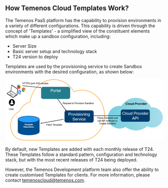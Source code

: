 ## **How Temenos Cloud Templates Work?**

The Temenos PaaS platform has the capability to provision environments in a variety of different configurations. This capability is driven through the concept of 'Templates' - a simplified view of the constituent elements which make up a sandbox configuration, including:

- Server Size
- Basic server setup and technology stack
- T24 version to deploy

Templates are used by the provisioning service to create Sandbox environments with the desired configuration, as shown below:

![](./images/sandbox-templates.png)

By default, new Templates are added with each monthly release of T24. These Templates follow a standard pattern, configuration and technology stack, but with the most recent releases of T24 being deployed.

However, the Temenos Development platform team also offer the ability to create customised Templates for clients. For more information, please contact temenoscloud@temenos.com.
